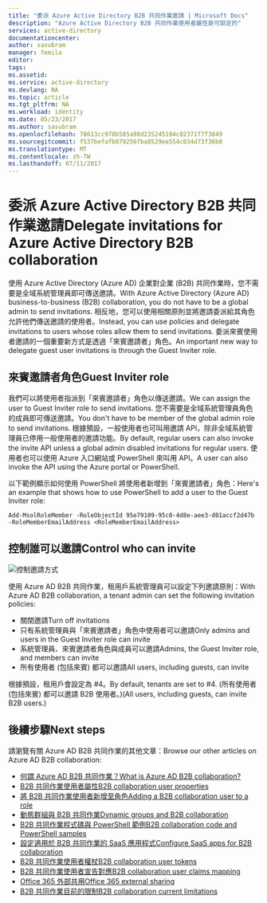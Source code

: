 ```yaml
---
title: "委派 Azure Active Directory B2B 共同作業邀請 | Microsoft Docs"
description: "Azure Active Directory B2B 共同作業使用者屬性是可設定的"
services: active-directory
documentationcenter: 
author: sasubram
manager: femila
editor: 
tags: 
ms.assetid: 
ms.service: active-directory
ms.devlang: NA
ms.topic: article
ms.tgt_pltfrm: NA
ms.workload: identity
ms.date: 05/23/2017
ms.author: sasubram
ms.openlocfilehash: 78613cc978b585a98d235245194c02371f7f3849
ms.sourcegitcommit: f537befafb079256fba0529ee554c034d73f36b0
ms.translationtype: MT
ms.contentlocale: zh-TW
ms.lasthandoff: 07/11/2017
---
```

# <a name="delegate-invitations-for-azure-active-directory-b2b-collaboration"></a><span data-ttu-id="41933-103">委派 Azure Active Directory B2B 共同作業邀請</span><span class="sxs-lookup"><span data-stu-id="41933-103">Delegate invitations for Azure Active Directory B2B collaboration</span></span>

<span data-ttu-id="41933-104">使用 Azure Active Directory (Azure AD) 企業對企業 (B2B) 共同作業時，您不需要是全域系統管理員即可傳送邀請。</span><span class="sxs-lookup"><span data-stu-id="41933-104">With Azure Active Directory (Azure AD) business-to-business (B2B) collaboration, you do not have to be a global admin to send invitations.</span></span> <span data-ttu-id="41933-105">相反地，您可以使用相關原則並將邀請委派給其角色允許他們傳送邀請的使用者。</span><span class="sxs-lookup"><span data-stu-id="41933-105">Instead, you can use policies and delegate invitations to users whose roles allow them to send invitations.</span></span> <span data-ttu-id="41933-106">委派來賓使用者邀請的一個重要新方式是透過「來賓邀請者」角色。</span><span class="sxs-lookup"><span data-stu-id="41933-106">An important new way to delegate guest user invitations is through the Guest Inviter role.</span></span>

## <a name="guest-inviter-role"></a><span data-ttu-id="41933-107">來賓邀請者角色</span><span class="sxs-lookup"><span data-stu-id="41933-107">Guest Inviter role</span></span>
<span data-ttu-id="41933-108">我們可以將使用者指派到「來賓邀請者」角色以傳送邀請。</span><span class="sxs-lookup"><span data-stu-id="41933-108">We can assign the user to Guest Inviter role to send invitations.</span></span> <span data-ttu-id="41933-109">您不需要是全域系統管理員角色的成員即可傳送邀請。</span><span class="sxs-lookup"><span data-stu-id="41933-109">You don't have to be member of the global admin role to send invitations.</span></span> <span data-ttu-id="41933-110">根據預設，一般使用者也可叫用邀請 API，除非全域系統管理員已停用一般使用者的邀請功能。</span><span class="sxs-lookup"><span data-stu-id="41933-110">By default, regular users can also invoke the invite API unless a global admin disabled invitations for regular users.</span></span> <span data-ttu-id="41933-111">使用者也可以使用 Azure 入口網站或 PowerShell 來叫用 API。</span><span class="sxs-lookup"><span data-stu-id="41933-111">A user can also invoke the API using the Azure portal or PowerShell.</span></span>

<span data-ttu-id="41933-112">以下範例顯示如何使用 PowerShell 將使用者新增到「來賓邀請者」角色：</span><span class="sxs-lookup"><span data-stu-id="41933-112">Here's an example that shows how to use PowerShell to add a user to the Guest Inviter role:</span></span>

```
Add-MsolRoleMember -RoleObjectId 95e79109-95c0-4d8e-aee3-d01accf2d47b -RoleMemberEmailAddress <RoleMemberEmailAddress>
```

## <a name="control-who-can-invite"></a><span data-ttu-id="41933-113">控制誰可以邀請</span><span class="sxs-lookup"><span data-stu-id="41933-113">Control who can invite</span></span>

![控制邀請方式](media/active-directory-b2b-delegate-invitations/control-who-to-invite.png)

<span data-ttu-id="41933-115">使用 Azure AD B2B 共同作業，租用戶系統管理員可以設定下列邀請原則：</span><span class="sxs-lookup"><span data-stu-id="41933-115">With Azure AD B2B collaboration, a tenant admin can set the following invitation policies:</span></span>

- <span data-ttu-id="41933-116">關閉邀請</span><span class="sxs-lookup"><span data-stu-id="41933-116">Turn off invitations</span></span>
- <span data-ttu-id="41933-117">只有系統管理員與「來賓邀請者」角色中使用者可以邀請</span><span class="sxs-lookup"><span data-stu-id="41933-117">Only admins and users in the Guest Inviter role can invite</span></span>
- <span data-ttu-id="41933-118">系統管理員、來賓邀請者角色與成員可以邀請</span><span class="sxs-lookup"><span data-stu-id="41933-118">Admins, the Guest Inviter role, and members can invite</span></span>
- <span data-ttu-id="41933-119">所有使用者 (包括來賓) 都可以邀請</span><span class="sxs-lookup"><span data-stu-id="41933-119">All users, including guests, can invite</span></span>

<span data-ttu-id="41933-120">根據預設，租用戶會設定為 #4。</span><span class="sxs-lookup"><span data-stu-id="41933-120">By default, tenants are set to #4.</span></span> <span data-ttu-id="41933-121">(所有使用者 (包括來賓) 都可以邀請 B2B 使用者。)</span><span class="sxs-lookup"><span data-stu-id="41933-121">(All users, including guests, can invite B2B users.)</span></span>

## <a name="next-steps"></a><span data-ttu-id="41933-122">後續步驟</span><span class="sxs-lookup"><span data-stu-id="41933-122">Next steps</span></span>

<span data-ttu-id="41933-123">請瀏覽有關 Azure AD B2B 共同作業的其他文章：</span><span class="sxs-lookup"><span data-stu-id="41933-123">Browse our other articles on Azure AD B2B collaboration:</span></span>

* [<span data-ttu-id="41933-124">何謂 Azure AD B2B 共同作業？</span><span class="sxs-lookup"><span data-stu-id="41933-124">What is Azure AD B2B collaboration?</span></span>](active-directory-b2b-what-is-azure-ad-b2b.md)
* [<span data-ttu-id="41933-125">B2B 共同作業使用者屬性</span><span class="sxs-lookup"><span data-stu-id="41933-125">B2B collaboration user properties</span></span>](active-directory-b2b-user-properties.md)
* [<span data-ttu-id="41933-126">將 B2B 共同作業使用者新增至角色</span><span class="sxs-lookup"><span data-stu-id="41933-126">Adding a B2B collaboration user to a role</span></span>](active-directory-b2b-add-guest-to-role.md)
* [<span data-ttu-id="41933-127">動態群組與 B2B 共同作業</span><span class="sxs-lookup"><span data-stu-id="41933-127">Dynamic groups and B2B collaboration</span></span>](active-directory-b2b-dynamic-groups.md)
* [<span data-ttu-id="41933-128">B2B 共同作業程式碼與 PowerShell 範例</span><span class="sxs-lookup"><span data-stu-id="41933-128">B2B collaboration code and PowerShell samples</span></span>](active-directory-b2b-code-samples.md)
* [<span data-ttu-id="41933-129">設定適用於 B2B 共同作業的 SaaS 應用程式</span><span class="sxs-lookup"><span data-stu-id="41933-129">Configure SaaS apps for B2B collaboration</span></span>](active-directory-b2b-configure-saas-apps.md)
* [<span data-ttu-id="41933-130">B2B 共同作業使用者權杖</span><span class="sxs-lookup"><span data-stu-id="41933-130">B2B collaboration user tokens</span></span>](active-directory-b2b-user-token.md)
* [<span data-ttu-id="41933-131">B2B 共同作業使用者宣告對應</span><span class="sxs-lookup"><span data-stu-id="41933-131">B2B collaboration user claims mapping</span></span>](active-directory-b2b-claims-mapping.md)
* [<span data-ttu-id="41933-132">Office 365 外部共用</span><span class="sxs-lookup"><span data-stu-id="41933-132">Office 365 external sharing</span></span>](active-directory-b2b-o365-external-user.md)
* [<span data-ttu-id="41933-133">B2B 共同作業目前的限制</span><span class="sxs-lookup"><span data-stu-id="41933-133">B2B collaboration current limitations</span></span>](active-directory-b2b-current-limitations.md)
